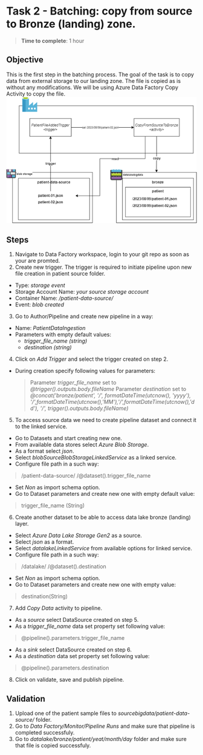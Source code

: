 
# Task 2 - Batching: copy from source to Bronze (landing) zone.
> **Time to complete**: 1 hour
## Objective 
This is the first step in the batching process. The goal of the task is to copy data from external storage to our landing zone. The file is copied as is without any modifications. We will be using Azure Data Factory Copy Activity to copy the file.
![objective](../../materials/images/task2-objective.png)
## Steps
1. Navigate to Data Factory workspace, login to your git repo as soon as your are promted.
2. Create new trigger. The trigger is required to initiate pipeline upon new file creation in patient source folder.
- Type: *storage event*
- Storage Account Name: *your source storage account*
- Container Name:  */patient-data-source/*
- Event: *blob created*
3. Go to Author/Pipeline and create new pipeline in a way:
- Name: *PatientDataIngestion*
- Parameters with empty default values: 
	- *trigger_file_name (string)*
	- *destination (string)*
4. Click on *Add Trigger* and select the trigger created on step 2.
- During creation specify following values for parameters:
  > Parameter *trigger_file_name* set to *@trigger().outputs.body.fileName*
  > Parameter *destination* set to *@concat('bronze/patient', '/', formatDateTime(utcnow(), 'yyyy'), '/',formatDateTime(utcnow(),'MM'),'/',formatDateTime(utcnow(),'dd'), '/', trigger().outputs.body.fileName)*
5. To access source data we need to create pipeline dataset and connect it to the linked service.
- Go to Datasets and start creating new one.
- From available data stores select *Azure Blob Storage*.
- As a format select *json*.
- Select *blobSourceBlobStorageLinkedService* as a linked service.
- Configure file path in a such way:
> /patient-data-source/  /@dataset().trigger_file_name
- Set *Non* as import schema option.
- Go to Dataset parameters and create new one with empty default value:
> trigger_file_name (String)
6. Create another dataset to be able to access data lake bronze (landing) layer.
- Select *Azure Data Lake Storage Gen2* as a source.
- Select *json* as a format.
- Select *datalakeLinkedService* from available options for linked service.
- Configure file path in a such way:
> /datalake/  /@dataset().destination
- Set *Non* as import schema option.
- Go to Dataset parameters and create new one with empty value:
> destination(String) 
7. Add *Copy Data* activity to pipeline.
- As a *source* select DataSource created on step 5.
- As a *trigger_file_name* data set property set following value:
> @pipeline().parameters.trigger_file_name
- As a *sink* select DataSource created on step 6. 
- As a *destination* data set property set following value:
> @pipeline().parameters.destination
8. Click on validate, save and publish pipeline.

## Validation
1. Upload one of the patient sample files to *sourcebigdata<id>/patient-data-source/* folder.
2. Go to *Data Factory/Monitor/Pipeline Runs* and make sure that pipeline is completed successfuly.
3. Go to *datalake/bronze/patient/yeat/month/day* folder and make sure that file is copied successfuly.
